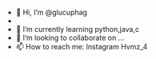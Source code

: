 - 👋 Hi, I’m @glucuphag
-
- 🌱 I’m currently learning python,java,c
- 💞️ I’m looking to collaborate on ...
- 📫 How to reach me: Instagram Hvmz_4

<!---
glucuphag/glucuphag is a ✨ special ✨ repository because its `README.md` (this file) appears on your GitHub profile.
You can click the Preview link to take a look at your changes.
--->
